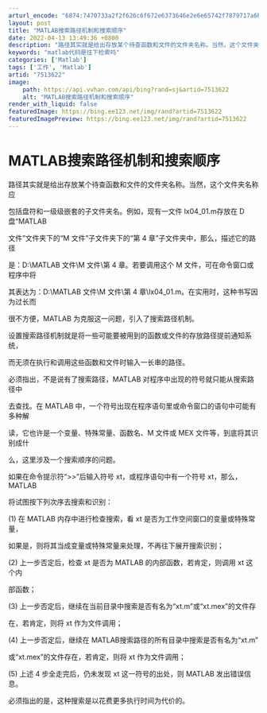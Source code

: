 ```yaml
---
arturl_encode: "6874:7470733a2f2f626c6f672e6373646e2e6e65742f7879717a6b:692f61727469636c652f64657461696c732f37353133363232"
layout: post
title: "MATLAB搜索路径机制和搜索顺序"
date: 2022-04-13 13:49:36 +0800
description: "路径其实就是给出存放某个待查函数和文件的文件夹名称。当然，这个文件夹名称应包括盘符和一级级嵌套的子文"
keywords: "matlab代码是往下检索吗"
categories: ['Matlab']
tags: ['工作', 'Matlab']
artid: "7513622"
image:
    path: https://api.vvhan.com/api/bing?rand=sj&artid=7513622
    alt: "MATLAB搜索路径机制和搜索顺序"
render_with_liquid: false
featuredImage: https://bing.ee123.net/img/rand?artid=7513622
featuredImagePreview: https://bing.ee123.net/img/rand?artid=7513622
---
```


# MATLAB搜索路径机制和搜索顺序

路径其实就是给出存放某个待查函数和文件的文件夹名称。当然，这个文件夹名称应
  
包括盘符和一级级嵌套的子文件夹名。例如，现有一文件 lx04\_01.m存放在 D盘“MATLAB
  
文件”文件夹下的“M 文件”子文件夹下的“第 4 章”子文件夹中，那么，描述它的路径
  
是：D:\MATLAB 文件\M 文件\第 4 章。若要调用这个 M 文件，可在命令窗口或程序中将
  
其表达为：D:\MATLAB 文件\M 文件\第 4 章\lx04\_01.m。在实用时，这种书写因为过长而
  
很不方便，MATLAB 为克服这一问题，引入了搜索路径机制。
  
设置搜索路径机制就是将一些可能要被用到的函数或文件的存放路径提前通知系统，
  
而无须在执行和调用这些函数和文件时输入一长串的路径。
  
必须指出，不是说有了搜索路径，MATLAB 对程序中出现的符号就只能从搜索路径中
  
去查找。在 MATLAB 中，一个符号出现在程序语句里或命令窗口的语句中可能有多种解
  
读，它也许是一个变量、特殊常量、函数名、M 文件或 MEX 文件等，到底将其识别成什
  
么，这里涉及一个搜索顺序的问题。
  
如果在命令提示符“>>”后输入符号 xt，或程序语句中有一个符号 xt，那么， MATLAB
  
将试图按下列次序去搜索和识别：
  
(1) 在 MATLAB 内存中进行检查搜索，看 xt 是否为工作空间窗口的变量或特殊常量，
  
如果是，则将其当成变量或特殊常量来处理，不再往下展开搜索识别；
  
(2) 上一步否定后，检查 xt 是否为 MATLAB 的内部函数，若肯定，则调用 xt 这个内
  
部函数；
  
(3) 上一步否定后，继续在当前目录中搜索是否有名为“xt.m”或“xt.mex”的文件存
  
在，若肯定，则将 xt 作为文件调用；
  
(4) 上一步否定后，继续在 MATLAB搜索路径的所有目录中搜索是否有名为“xt.m”
  
或“xt.mex”的文件存在，若肯定，则将 xt 作为文件调用；
  
(5) 上述 4 步全走完后，仍未发现 xt 这一符号的出处，则 MATLAB 发出错误信息。
  
必须指出的是，这种搜索是以花费更多执行时间为代价的。
